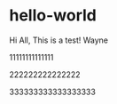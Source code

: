 # hello-world
Hi All,
This is a test!
Wayne



11111111111111



222222222222222



333333333333333333

